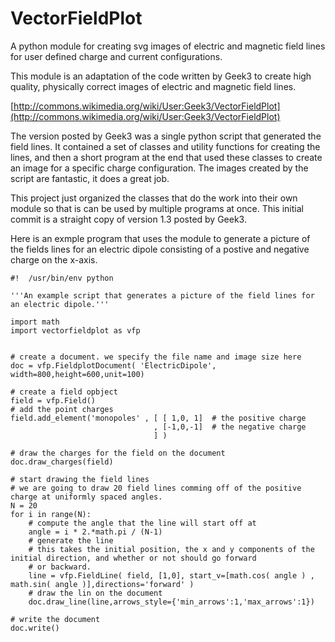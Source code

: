 VectorFieldPlot
===============

A python module for creating svg images of electric and magnetic field lines for user defined charge and current configurations.

This module is an adaptation of the code written by Geek3 to create high quality, physically correct images of electric and magnetic field lines.

[http://commons.wikimedia.org/wiki/User:Geek3/VectorFieldPlot](http://commons.wikimedia.org/wiki/User:Geek3/VectorFieldPlot)

The version posted by Geek3 was a single python script that generated the field lines. It contained a set of classes and utility functions for creating the lines,
and then a short program at the end that used these classes to create an image for a specific charge configuration. The images created by the script are fantastic, it does a great job.

This project just organized the classes that do the work into their own module so that is can be used by multiple programs at once.
This initial commit is a straight copy of version 1.3 posted by Geek3.

Here is an exmple program that uses the module to generate a picture of the fields lines for an electric dipole
consisting of a postive and negative charge on the x-axis.

    #!  /usr/bin/env python

    '''An example script that generates a picture of the field lines for an electric dipole.'''

    import math
    import vectorfieldplot as vfp


    # create a document. we specify the file name and image size here
    doc = vfp.FieldplotDocument( 'ElectricDipole', width=800,height=600,unit=100)

    # create a field opbject
    field = vfp.Field()
    # add the point charges
    field.add_element('monopoles' , [ [ 1,0, 1]  # the positive charge
                                    , [-1,0,-1]  # the negative charge
                                    ] )

    # draw the charges for the field on the document
    doc.draw_charges(field)

    # start drawing the field lines
    # we are going to draw 20 field lines comming off of the positive charge at uniformly spaced angles.
    N = 20
    for i in range(N):
        # compute the angle that the line will start off at
        angle = i * 2.*math.pi / (N-1)
        # generate the line
        # this takes the initial position, the x and y components of the initial direction, and whether or not should go forward
        # or backward.
        line = vfp.FieldLine( field, [1,0], start_v=[math.cos( angle ) , math.sin( angle )],directions='forward' )
        # draw the lin on the document
        doc.draw_line(line,arrows_style={'min_arrows':1,'max_arrows':1})

    # write the document
    doc.write()
